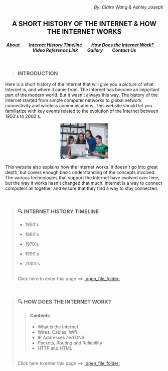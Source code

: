 ###### <p align="right">  By: Claire Wang & Ashley Joseph</p>

## <p align="center"> **A SHORT HISTORY OF THE INTERNET & HOW THE INTERNET WORKS** </p> 

##### <p align="center"> <a href="https://github.com/clairenjit369/IS601_HW02_part01.git"> **About** </a> &nbsp; &nbsp; &nbsp; &nbsp; <a href="https://github.com/clairenjit369/IS601_HW02_part02.git"> **Internet History Timeline** </a> &nbsp; &nbsp; &nbsp; &nbsp; <a href="https://github.com/clairenjit369/IS601_HW02_part03.git"> **How Does the Internet Work?** </a> &nbsp; &nbsp; &nbsp; &nbsp; **Video Reference Link** &nbsp; &nbsp; &nbsp; &nbsp; **Gallery** &nbsp; &nbsp; &nbsp; &nbsp; **Contact Us** </p> <br> 

> ### **INTRODUCTION**

Here is a short history of the Internet that will give you a  picture of what Internet is, and where it came from. The Internet has become an important part of the modern world. But it wasn’t always this way. The history of the Internet started from simple computer networks to global network connectivity and wireless communications. This website should let you familiarize with key events related to the evolution of the Internet between 1950's to 2000's.

<p align="center">
  <img width="30%" height="30%" src="https://github.com/clairenjit369/IS601_HW02/blob/main/mimi-thian-vdXMSiX-n6M-unsplash.jpg">
</p>

This website also explains how the Internet works. It doesn't go into great depth, but covers enough basic understanding of the concepts involved. The various technologies that support the Internet have evolved over time, but the way it works hasn't changed that much. Internet is a way to connect computers all together and ensure that they find a way to stay connected.

<br>

> ### :mag: **INTERNET HISTORY TIMELINE**
>
>- 1950's
>
>- 1960's
>
>- 1970's
>
>- 1990's
>
>- 2000's
> <br>
> Click here to enter this page ==> <a href="https://github.com/clairenjit369/IS601_HW02_part02.git"> :open_file_folder: </a>
<br>


> ### :mag: **HOW DOES THE INTERNET WORK?**
>
>> #### **Contents**
>>- What is the Internet
>>- Wires, Cables, Wifi 
>>- IP Addresses and DNS 
>>- Packets, Routing and Reliability 
>>- HTTP and HTML 
> <br>
> Click here to enter this page ==> <a href="https://github.com/clairenjit369/IS601_HW02_part03.git"> :open_file_folder: </a>
